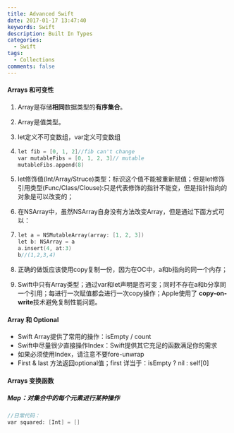 ```yaml
---
title: Advanced Swift
date: 2017-01-17 13:47:40
keywords: Swift
description: Built In Types
categories: 
  - Swift
tags:
  - Collections
comments: false
---
```


#### Arrays 和可变性

1. Array是存储**相同**数据类型的**有序集合**。

2. Array是值类型。

3. let定义不可变数组，var定义可变数组

4. ```c++
   let fib = [0, 1, 2]//fib can't change
   var mutableFibs = [0, 1, 2, 3]// mutable
   mutableFibs.append(8)
   ```

5. let修饰值(Int/Array/Struce)类型：标识这个值不能被重新赋值；但是let修饰引用类型(Func/Class/Clouse):只是代表修饰的指针不能变，但是指针指向的对象是可以改变的；

6. 在NSArray中，虽然NSArray自身没有方法改变Array，但是通过下面方式可以：

7. ```c++
   let a = NSMutableArray(array: [1, 2, 3])
   let b: NSArray = a
   a.insert(4, at:3)
   b//(1,2,3,4)
   ```

8. 正确的做饭应该使用copy复制一份，因为在OC中，a和b指向的同一个内存；

9. Swift中只有Array类型；通过var和let声明是否可变；同时不存在a和b分享同一个引用；每进行一次赋值都会进行一次copy操作；Apple使用了 **copy-on-write**技术避免复制性能问题。

#### Array 和 Optional

- Swift Array提供了常用的操作：isEmpty / count
- Swift中尽量很少直接操作Index：Swift提供其它充足的函数满足你的需求
- 如果必须使用Index，请注意不要fore-unwrap
- First & last 方法返回optional值；first 详当于：isEmpty ? nil : self[0]

#### Arrays 变换函数

##### Map：对集合中的每个元素进行某种操作

```c++
//日常代码：
var squared: [Int] = []
```

